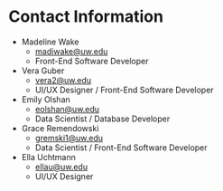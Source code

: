 # Contact Information
- Madeline Wake 
    - madiwake@uw.edu
    - Front-End Software Developer
- Vera Guber
    - vera2@uw.edu
    - UI/UX Designer / Front-End Software Developer
- Emily Olshan
    - eolshan@uw.edu
    - Data Scientist / Database Developer
- Grace Remendowski
    - gremski1@uw.edu
    - Data Scientist / Front-End Software Developer
- Ella Uchtmann
    - ellau@uw.edu
    - UI/UX Designer